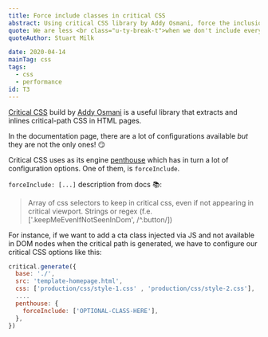 ```yaml
---
title: Force include classes in critical CSS
abstract: Using critical CSS library by Addy Osmani, force the inclusion of HTML selectors.
quote: We are less <br class="u-ty-break-t">when we don't include everyone
quoteAuthor: Stuart Milk

date: 2020-04-14
mainTag: css
tags:
  - css
  - performance
id: T3
---
```


[Critical CSS](https://github.com/addyosmani/critical) build by [Addy Osmani](https://twitter.com/addyosmani) is a useful library that extracts and inlines critical-path CSS in HTML pages.

In the documentation page, there are a lot of configurations available _but_ they are not the only ones! 😏

Critical CSS uses as its engine [penthouse](https://github.com/pocketjoso/penthouse) which has in turn a lot of configuration options. One of them, is `forceInclude`.

`forceInclude: [...]` description from docs 📚:

> Array of css selectors to keep in critical css, even if not appearing in critical viewport. Strings or regex (f.e. ['.keepMeEvenIfNotSeenInDom', /^\.button/])

For instance, if we want to add a cta class injected via JS and not available in DOM nodes when the critical path is generated, we have to configure our critical CSS options like this:

```javascript
critical.generate({
  base: './',
  src: 'template-homepage.html',
  css: ['production/css/style-1.css' , 'production/css/style-2.css'],
  ....
  penthouse: {
    forceInclude: ['OPTIONAL-CLASS-HERE'],
  },
})
```
